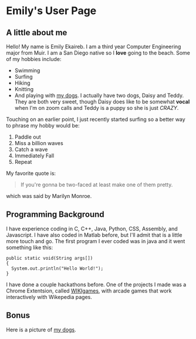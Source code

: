 # Emily's User Page 
## A little about me 
Hello! My name is Emily Ekaireb. I am a third year Computer Engineering major from Muir. I am a San Diego native so I **love** going to the beach. Some of my hobbies include: 
- Swimming
- Surfing
- Hiking
- Knitting
- And playing with [my dogs](https://github.com/eekaireb/eekaireb.github.io/blob/vs_branch/index.md#bonus).
I actually have two dogs, Daisy and Teddy. They are both very sweet, though Daisy does like to be somewhat **vocal** when I'm on zoom calls and Teddy is a puppy so she is just *CRAZY*. 

Touching on an earlier point, I just recently started surfing so a better way to phrase my hobby would be: 
1. Paddle out
2. Miss a billion waves 
3. Catch a wave 
4. Immediately Fall
5. Repeat

My favorite quote is: 
>If you're gonna be two-faced at least make one of them pretty.

which was said by Marilyn Monroe.



## Programming Background 
I have experience coding in C, C++, Java, Python, CSS, Assembly, and Javascript. I have also coded in Matlab before, but I'll admit that is a little more touch and go. 
The first program I ever coded was in java and it went something like this: 
```
public static void(String args[])
{
  System.out.println("Hello World!");
}
```
I have done a couple hackathons before. One of the projects I made was a Chrome Extentsion, called [WIKIgames](https://devpost.com/software/wikigames), with arcade games that work interactively with Wikepedia pages. 

## Bonus 
Here is a picture of [my dogs](dogs.JPG).


